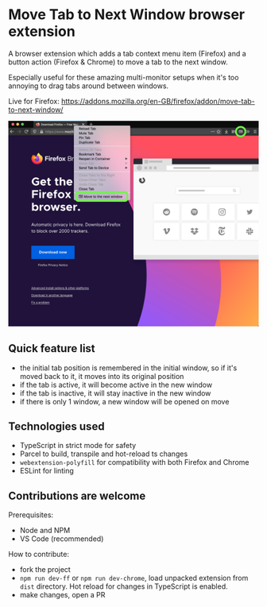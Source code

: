 # Move Tab to Next Window browser extension

A browser extension which adds a tab context menu item (Firefox) and a button action (Firefox & Chrome) to move a tab to the next window.

Especially useful for these amazing multi-monitor setups when it's too annoying to drag tabs around between windows.

Live for Firefox: https://addons.mozilla.org/en-GB/firefox/addon/move-tab-to-next-window/

![Screenshot](screenshot.png)

## Quick feature list

- the initial tab position is remembered in the initial window, so if it's moved back to it, it moves into its original position
- if the tab is active, it will become active in the new window
- if the tab is inactive, it will stay inactive in the new window
- if there is only 1 window, a new window will be opened on move

## Technologies used

- TypeScript in strict mode for safety
- Parcel to build, transpile and hot-reload ts changes
- `webextension-polyfill` for compatibility with both Firefox and Chrome
- ESLint for linting

## Contributions are welcome

Prerequisites:

- Node and NPM
- VS Code (recommended)

How to contribute:

- fork the project
- `npm run dev-ff` or `npm run dev-chrome`, load unpacked extension from `dist` directory. Hot reload for changes in TypeScript is enabled.
- make changes, open a PR
